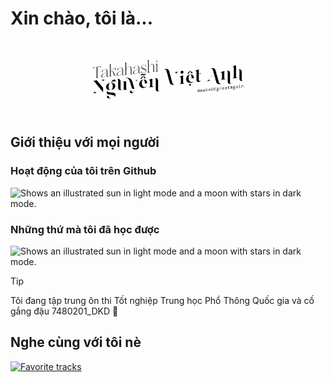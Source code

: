 <!--https://repobeats.axiom.co/api/embed/b8a59d63070b4186fc1af22c77c5d784d2306be8.svg-->

# Xin chào, tôi là...

<picture>
  <source media="(prefers-color-scheme: dark)" srcset="https://raw.githubusercontent.com/TakahashiNguyen/TakahashiNguyen/output/greeting-dark.gif">
  <img alt="Shows an illustrated sun in light mode and a moon with stars in dark mode." src="https://raw.githubusercontent.com/TakahashiNguyen/TakahashiNguyen/output/greeting.gif">
</picture>

## Giới thiệu với mọi người

### Hoạt động của tôi trên Github

<picture>
  <source media="(prefers-color-scheme: dark)" srcset="https://raw.githubusercontent.com/TakahashiNguyen/TakahashiNguyen/output/stats-dark.svg">
  <img alt="Shows an illustrated sun in light mode and a moon with stars in dark mode." src="https://raw.githubusercontent.com/TakahashiNguyen/TakahashiNguyen/output/stats.svg">
</picture>

### Những thứ mà tôi đã học được

<picture>
  <source media="(prefers-color-scheme: dark)" srcset="https://skillicons.dev/icons?i=github,vscode,docker,cloudflare,py,vim,cpp,nestjs,nodejs,androidstudio,linux,windows,mysql&theme=dark">
  <img alt="Shows an illustrated sun in light mode and a moon with stars in dark mode." src="https://skillicons.dev/icons?i=github,vscode,docker,cloudflare,py,vim,cpp,nestjs,nodejs,androidstudio,linux,windows,mysql&theme=light">
</picture>

> [!TIP]
> Tôi đang tập trung ôn thi Tốt nghiệp Trung học Phổ Thông Quốc gia và cố gắng đậu 7480201_DKD 🥰

## Nghe cùng với tôi nè

[![Favorite tracks](https://data-card-for-spotify.herokuapp.com/api/card?user_id=31qy6z7gz35jc5yccywp6eyumuxy&hide_title=true)](#nhạc-tôi-thích-nè)

<!---
  Tạm biệt Github README và takahashi.github.io trong 3 tháng nha!
  Tập trung thi Học Kì, Tốt Nghiệp THPT Quốc Gia và Đánh giá Năng lực đợt hai thôi.
-->
